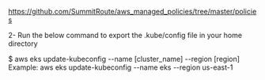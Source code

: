 
https://github.com/SummitRoute/aws_managed_policies/tree/master/policies


2- Run the below command to export the .kube/config file in your home directory

$ aws eks update-kubeconfig --name [cluster_name] --region [region]
Example: aws eks update-kubeconfig --name eks --region us-east-1